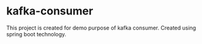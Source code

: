 # kafka-consumer
This project is created for demo purpose of kafka consumer. Created using spring boot technology.
